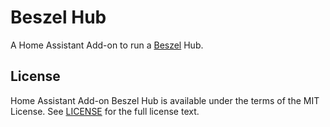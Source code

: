 # Beszel Hub

A Home Assistant Add-on to run a [Beszel](https://beszel.dev/)
Hub.

## License

Home Assistant Add-on Beszel Hub is available under the terms of the MIT License.
See [LICENSE](LICENSE) for the full license text.
